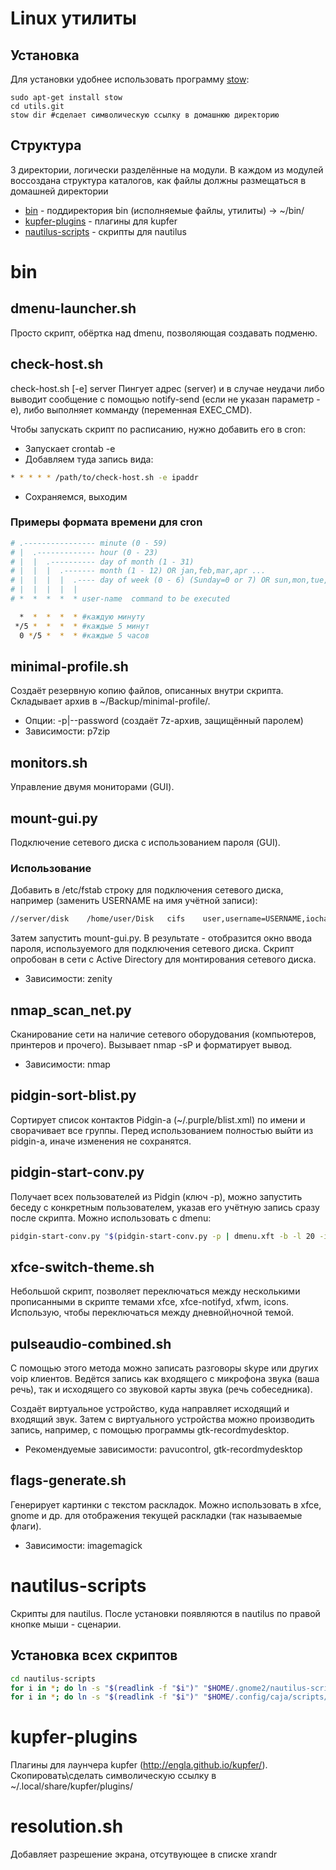 # Linux утилиты

## Установка
Для установки удобнее использовать программу [stow](https://github.com/tierpod/dotfiles/wiki/stow):
```
sudo apt-get install stow
cd utils.git
stow dir #сделает символическую ссылку в домашнюю директорию
```

## Структура
3 директории, логически разделённые на модули. В каждом из модулей воссоздана структура каталогов, как файлы должны размещаться в домашней директории

* [bin](#bin) - поддиректория bin (исполняемые файлы, утилиты) -> ~/bin/
* [kupfer-plugins](#kupfer-plugins) - плагины для kupfer
* [nautilus-scripts](#nautilus-scripts) - скрипты для nautilus

# bin

## dmenu-launcher.sh
Просто скрипт, обёртка над dmenu, позволяющая создавать подменю.

## check-host.sh
check-host.sh [-e] server
Пингует адрес (server) и в случае неудачи либо выводит сообщение с помощью notify-send (если не указан параметр -e), либо выполняет комманду (переменная EXEC_CMD).

Чтобы запускать скрипт по расписанию, нужно добавить его в cron:
* Запускает crontab -e
* Добавляем туда запись вида:
```bash
* * * * * /path/to/check-host.sh -e ipaddr
```
* Сохраняемся, выходим

### Примеры формата времени для cron
```bash
# .---------------- minute (0 - 59)
# |  .------------- hour (0 - 23)
# |  |  .---------- day of month (1 - 31)
# |  |  |  .------- month (1 - 12) OR jan,feb,mar,apr ...
# |  |  |  |  .---- day of week (0 - 6) (Sunday=0 or 7) OR sun,mon,tue,wed,thu,fri,sat
# |  |  |  |  |
# *  *  *  *  * user-name  command to be executed

  *  *  *  *  * #каждую минуту
 */5 *  *  *  * #каждые 5 минут
  0 */5 *  *  * #каждые 5 часов
```

## minimal-profile.sh
Создаёт резервную копию файлов, описанных внутри скрипта. Складывает архив в ~/Backup/minimal-profile/.
* Опции: -p|--password (создаёт 7z-архив, защищённый паролем)
* Зависимости: p7zip

## monitors.sh
Управление двумя мониторами (GUI).

## mount-gui.py
Подключение сетевого диска с использованием пароля (GUI).

### Использование
Добавить в /etc/fstab строку для подключения сетевого диска, например (заменить USERNAME на имя учётной записи):
```bash
//server/disk    /home/user/Disk   cifs    user,username=USERNAME,iocharset=utf8,noauto 0 0
```
Затем запустить mount-gui.py. В результате - отобразится окно ввода пароля, используемого для подключения сетевого диска. Скрипт опробован в сети с Active Directory для монтирования сетевого диска.
* Зависимости: zenity

## nmap_scan_net.py
Сканирование сети на наличие сетевого оборудования (компьютеров, принтеров и прочего). Вызывает nmap -sP и форматирует вывод.
* Зависимости: nmap

## pidgin-sort-blist.py
Сортирует список контактов Pidgin-а (~/.purple/blist.xml) по имени и сворачивает все группы. Перед использованием полностью выйти из pidgin-а, иначе изменения не сохранятся.

## pidgin-start-conv.py
Получает всех пользователей из Pidgin (ключ -p), можно запустить беседу с конкретным пользователем, указав его учётную запись сразу после скрипта. Можно использовать с dmenu:
```bash
pidgin-start-conv.py "$(pidgin-start-conv.py -p | dmenu.xft -b -l 20 -i -fn 'UbuntuMono-12')"
```

## xfce-switch-theme.sh
Небольшой скрипт, позволяет переключаться между несколькими прописанными в скрипте темами xfce, xfce-notifyd, xfwm, icons. Использую, чтобы переключаться между дневной\ночной темой.

## pulseaudio-combined.sh
С помощью этого метода можно записать разговоры skype или других voip клиентов. Ведётся запись как входящего с микрофона звука (ваша речь), так и исходящего со звуковой карты звука (речь собеседника).

Создаёт виртуальное устройство, куда направляет исходящий и входящий звук. Затем с виртуального устройства можно производить запись, например, с помощью программы gtk-recordmydesktop.

* Рекомендуемые зависимости: pavucontrol, gtk-recordmydesktop

## flags-generate.sh
Генерирует картинки с текстом раскладок. Можно использовать в xfce, gnome и др. для отображения текущей раскладки (так называемые флаги).

* Зависимости: imagemagick

# nautilus-scripts
Скрипты для nautilus. После установки появляются в nautilus по правой кнопке мыши - сценарии.

## Установка всех скриптов
```bash
cd nautilus-scripts
for i in *; do ln -s "$(readlink -f "$i")" "$HOME/.gnome2/nautilus-scripts/"; done # Ubuntu 12.04
for i in *; do ln -s "$(readlink -f "$i")" "$HOME/.config/caja/scripts/"; done # Linux Mate 13
```
# kupfer-plugins
Плагины для лаунчера kupfer (http://engla.github.io/kupfer/). Скопировать\сделать символическую ссылку в ~/.local/share/kupfer/plugins/

# resolution.sh
Добавляет разрешение экрана, отсутвующее в списке xrandr
